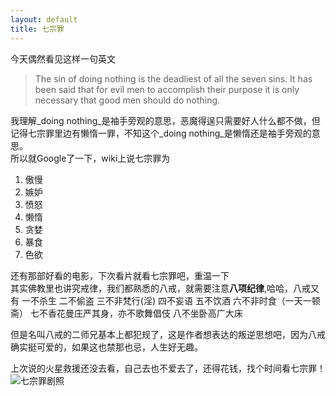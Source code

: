 ```yaml
---
layout: default
title: 七宗罪
---
```


今天偶然看见这样一句英文  

>The sin of doing nothing is the deadliest of all the seven sins. It has been said that for evil men to accomplish their purpose it is only necessary that good men should do nothing.

我理解_doing nothing_是袖手旁观的意思，恶魔得逞只需要好人什么都不做，但记得七宗罪里边有懒惰一罪，不知这个_doing nothing_是懒惰还是袖手旁观的意思。  
所以就Google了一下，wiki上说七宗罪为

1. 傲慢
2. 嫉妒
3. 愤怒
4. 懒惰
5. 贪婪
6. 暴食
7. 色欲

还有那部好看的电影，下次看片就看七宗罪吧，重温一下  
其实佛教里也讲究戒律，我们都熟悉的八戒，就需要注意**八项纪律**,哈哈，八戒又有
一不杀生
二不偷盗
三不非梵行(淫)
四不妄语
五不饮酒
六不非时食（一天一顿斋）
七不香花曼庄严其身，亦不歌舞倡伎
八不坐卧高广大床

但是名叫八戒的二师兄基本上都犯规了，这是作者想表达的叛逆思想吧，因为八戒确实挺可爱的，如果这也禁那也忌，人生好无趣。

上次说的火星救援还没去看，自己去也不爱去了，还得花钱，找个时间看七宗罪！  
![七宗罪剧照](http://img4.douban.com/view/photo/raw/public/p1094036788.jpg)